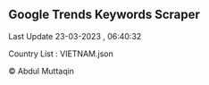 

## Google Trends Keywords Scraper 
 
Last Update 23-03-2023 , 06:40:32

Country List :
VIETNAM.json



© Abdul Muttaqin 
